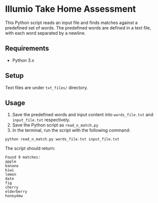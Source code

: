 # Illumio Take Home Assessment

This Python script reads an input file and finds matches against a predefined set of words. The predefined words are defined in a text file, with each word separated by a newline.

## Requirements

- Python 3.x

## Setup
Text files are under `txt_files/` directory.

## Usage
1. Save the predefined words and input content into `words_file.txt` and `input_file.txt` respectively.
2. Save the Python script as `read_n_match.py`
3. In the terminal, run the script with the following command:
```
python read_n_match.py words_file.txt input_file.txt
```
The script should return:
```
Found 9 matches:
apple
banana
kiwi
lemon
date
fig
cherry
elderberry
honeydew
```
